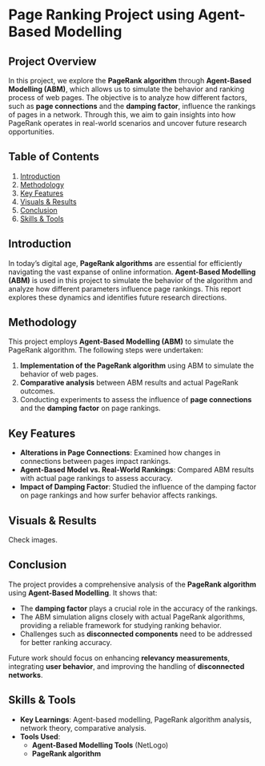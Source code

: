 # Page Ranking Project using Agent-Based Modelling

## Project Overview

In this project, we explore the **PageRank algorithm** through **Agent-Based Modelling (ABM)**, which allows us to simulate the behavior and ranking process of web pages. The objective is to analyze how different factors, such as **page connections** and the **damping factor**, influence the rankings of pages in a network. Through this, we aim to gain insights into how PageRank operates in real-world scenarios and uncover future research opportunities.

## Table of Contents

1. [Introduction](#introduction)
2. [Methodology](#methodology)
3. [Key Features](#key-features)
4. [Visuals & Results](#visuals--results)
5. [Conclusion](#conclusion)
6. [Skills & Tools](#skills--tools)

## Introduction

In today’s digital age, **PageRank algorithms** are essential for efficiently navigating the vast expanse of online information. **Agent-Based Modelling (ABM)** is used in this project to simulate the behavior of the algorithm and analyze how different parameters influence page rankings. This report explores these dynamics and identifies future research directions.

## Methodology

This project employs **Agent-Based Modelling (ABM)** to simulate the PageRank algorithm. The following steps were undertaken:
1. **Implementation of the PageRank algorithm** using ABM to simulate the behavior of web pages.
2. **Comparative analysis** between ABM results and actual PageRank outcomes.
3. Conducting experiments to assess the influence of **page connections** and the **damping factor** on page rankings.

## Key Features

- **Alterations in Page Connections**: Examined how changes in connections between pages impact rankings.
- **Agent-Based Model vs. Real-World Rankings**: Compared ABM results with actual page rankings to assess accuracy.
- **Impact of Damping Factor**: Studied the influence of the damping factor on page rankings and how surfer behavior affects rankings.

## Visuals & Results
Check images.

## Conclusion

The project provides a comprehensive analysis of the **PageRank algorithm** using **Agent-Based Modelling**. It shows that:
- The **damping factor** plays a crucial role in the accuracy of the rankings.
- The ABM simulation aligns closely with actual PageRank algorithms, providing a reliable framework for studying ranking behavior.
- Challenges such as **disconnected components** need to be addressed for better ranking accuracy.

Future work should focus on enhancing **relevancy measurements**, integrating **user behavior**, and improving the handling of **disconnected networks**.

## Skills & Tools

- **Key Learnings**: Agent-based modelling, PageRank algorithm analysis, network theory, comparative analysis.
- **Tools Used**:
  - **Agent-Based Modelling Tools** (NetLogo)
  - **PageRank algorithm**


